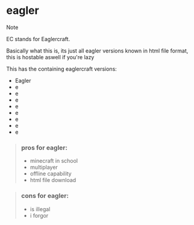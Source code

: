 # eagler
> [!NOTE]
> EC stands for Eaglercraft.

Basically what this is, its just all eagler versions known in html file format, this is hostable aswell if you're lazy

This has the containing eaglercraft versions:
- Eagler
- e
- e
- e
- e
- e
- e
- e
- e

> ### pros for eagler:
> - minecraft in school
> - multiplayer
> - offline capability
> - html file download

> ### cons for eagler:
> -  is illegal
> -  i forgor
